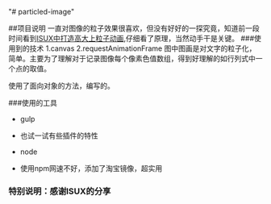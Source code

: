 "# particled-image"

##项目说明
一直对图像的粒子效果很喜欢，但没有好好的一探究竟，知道前一段时间看到[ISUX中打造高大上粒子动画](https://isux.tencent.com/canvas-particle-animation.html),仔细看了原理，当然动手干是关键。
###使用到的技术
1.canvas
2.requestAnimationFrame
  图中图画是对文字的粒子化，简单。主要为了理解对于记录图像每个像素色值数组，得到好理解的如行列式中一个点的取值。

  使用了面向对象的方法，编写的。

###使用的工具
+ gulp
 - 也试一试有些插件的特性
+ node
 - 使用npm网速不好，添加了淘宝镜像，超实用


### 特别说明：感谢ISUX的分享
